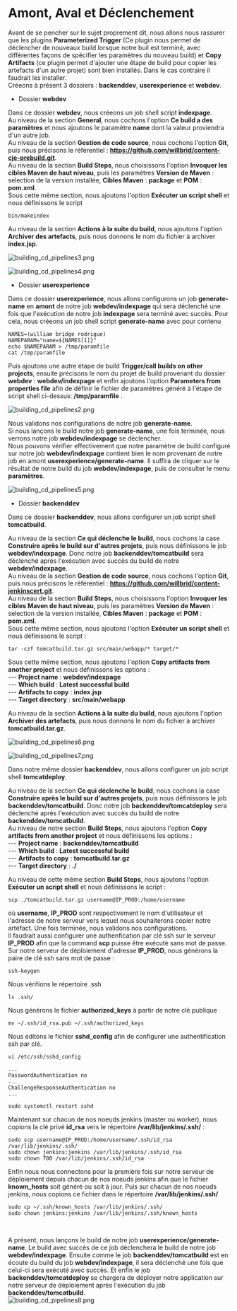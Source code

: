# Amont, Aval et Déclenchement

Avant de se pencher sur le sujet proprement dit, nous allons nous rassurer que les plugins **Parameterized Trigger** (Ce plugin nous permet de déclencher de nouveaux build lorsque notre buil est terminé, avec différentes façons de spécifier les paramètres du nouveau build) et **Copy Artifacts** (ce plugin permet d'ajouter une étape de build pour copier les artefacts d'un autre projet) sont bien installés. Dans le cas contraire il faudrait les installer.
<br>
Créeons à présent 3 dossiers : **backenddev**, **userexperience** et **webdev**.

- Dossier **webdev**

Dans ce dossier **webdev**, nous créeons un job shell script **indexpage**. <br>
Au niveau de la section **General**, nous cochons l'option **Ce build a des paramètres** et nous ajoutons le paramètre **name** dont la valeur proviendra d'un autre job.
<br>
Au niveau de la section **Gestion de code source**, nous cochons l'option **Git**, puis nous précisons le référentiel : **https://github.com/willbrid/content-cje-prebuild.git**.
<br>
Au niveau de la section **Build Steps**, nous choisissons l'option **Invoquer les cibles Maven de haut niveau**, puis les paramètres **Version de Maven** : selection de la version installée, **Cibles Maven** : **package** et **POM** : **pom.xml**.
<br>
Sous cette même section, nous ajoutons l'option **Exécuter un script shell** et nous définissons le script 

```
bin/makeindex
```

Au niveau de la section **Actions à la suite du build**, nous ajoutons l'option **Archiver des artefacts**, puis nous donnons le nom du fichier à archiver **index.jsp**.

![building_cd_pipelines3.png](../../images/building_cd_pipelines3.png)

![building_cd_pipelines4.png](../../images/building_cd_pipelines4.png)

- Dossier **userexperience**

Dans ce dossier **userexperience**, nous allons configurons un job **generate-name** en **amont** de notre job **webdev/indexpage** qui sera déclenché une fois que l'exécution de notre job **indexpage** sera terminé avec succès. Pour cela, nous créeons un job shell script **generate-name** avec pour contenu

```
NAMES=(william bridge rodrigue)
NAMEPARAM="name=${NAMES[1]}"
echo $NAMEPARAM > /tmp/paramfile
cat /tmp/paramfile
```

Puis ajoutons une autre étape de build **Trigger/call builds on other projects**, ensuite précisons le nom du projet de build provenant du dossier **webdev** : **webdev/indexpage** et enfin ajoutons l'option **Parameters from properties file** afin de définir le fichier de paramètres généré à l'étape de script shell ci-dessus: **/tmp/paramfile** .

![building_cd_pipelines2.png](../../images/building_cd_pipelines2.png)

Nous validons nos configurations de notre job **generate-name**.
<br>
Si nous lançons le build notre job **generate-name**, une fois terminée, nous verrons notre job **webdev/indexpage** se déclencher. 
<br>
Nous pouvons vérifier effectivement que notre paramètre de build configuré sur notre job **webdev/indexpage** contient bien le nom provenant de notre job en amont **userexperience/generate-name**. Il suffira de cliquer sur le résultat de notre build du job **webdev/indexpage**, puis de consulter le menu **paramètres**.

![building_cd_pipelines5.png](../../images/building_cd_pipelines5.png)

- Dossier **backenddev**

Dans ce dossier **backenddev**, nous allons configurer un job script shell **tomcatbuild**. <br>

Au niveau de la section **Ce qui déclenche le build**, nous cochons la case **Construire après le build sur d'autres projets**, puis nous définissons le job **webdev/indexpage**. Donc notre job **backenddev/tomcatbuild** sera déclenché après l'exécution avec succès du build de notre **webdev/indexpage**.
<br>
Au niveau de la section **Gestion de code source**, nous cochons l'option **Git**, puis nous précisons le référentiel : **https://github.com/willbrid/content-jenkinscert.git**.
<br>
Au niveau de la section **Build Steps**, nous choisissons l'option **Invoquer les cibles Maven de haut niveau**, puis les paramètres **Version de Maven** : selection de la version installée, **Cibles Maven** : **package** et **POM** : **pom.xml**.
<br>
Sous cette même section, nous ajoutons l'option **Exécuter un script shell** et nous définissons le script :

```
tar -czf tomcatbuild.tar.gz src/main/webapp/* target/*
```

Sous cette même section, nous ajoutons l'option **Copy artifacts from another project** et nous définissons les options : <br>
--- **Project name** : **webdev/indexpage** <br>
--- **Which build** : **Latest successful build** <br>
--- **Artifacts to copy** : **index.jsp** <br>
--- **Target directory** : **src/main/webapp** <br>

Au niveau de la section **Actions à la suite du build**, nous ajoutons l'option **Archiver des artefacts**, puis nous donnons le nom du fichier à archiver **tomcatbuild.tar.gz**.

![building_cd_pipelines6.png](../../images/building_cd_pipelines6.png)

![building_cd_pipelines7.png](../../images/building_cd_pipelines7.png)

Dans notre même dossier **backenddev**, nous allons configurer un job script shell **tomcatdeploy**. <br>

Au niveau de la section **Ce qui déclenche le build**, nous cochons la case **Construire après le build sur d'autres projets**, puis nous définissons le job **backenddev/tomcatbuild**. Donc notre job **backenddev/tomcatdeploy** sera déclenché après l'exécution avec succès du build de notre **backenddev/tomcatbuild**.
<br>
Au niveau de notre section **Build Steps**, nous ajoutons l'option **Copy artifacts from another project** et nous définissons les options : <br>
--- **Project name** : **backenddev/tomcatbuild** <br>
--- **Which build** : **Latest successful build** <br>
--- **Artifacts to copy** : **tomcatbuild.tar.gz** <br>
--- **Target directory** : **./** <br>

Au niveau de cette même section **Build Steps**, nous ajoutons l'option **Exécuter un script shell** et nous définissons le script :

```
scp ./tomcatbuild.tar.gz username@IP_PROD:/home/username
```

où **username**, **IP_PROD** sont respectivement le nom d'utilisateur et l'adresse de notre serveur vers lequel nous souhaiterons copier notre artéfact. Une fois terminée, nous validons nos configurations.
<br>
Il faudrait aussi configurer une authenfication par clé ssh sur le serveur **IP_PROD** afin que la command **scp** puisse être exécuté sans mot de passe.
<br>
Sur notre serveur de déploiement d'adresse **IP_PROD**, nous générons la paire de clé ssh sans mot de passe :

```
ssh-keygen
```

Nous vérifions le répertoire .ssh

```
ls .ssh/
```

Nous générons le fichier **authorized_keys** à partir de notre clé publique
```
mv ~/.ssh/id_rsa.pub ~/.ssh/authorized_keys
```

Nous éditons le fichier **sshd_config** afin de configurer une authentification ssh par clé.
```
vi /etc/ssh/sshd_config
```

```
...
PasswordAuthentication no
...
ChallengeResponseAuthentication no
...
```

```
sudo systemctl restart sshd
```

Maintenant sur chacun de nos noeuds jenkins (master ou worker), nous copions la clé privé **id_rsa** vers le répertoire **/var/lib/jenkins/.ssh/** :

```
sudo scp username@IP_PROD:/home/username/.ssh/id_rsa /var/lib/jenkins/.ssh/
sudo chown jenkins:jenkins /var/lib/jenkins/.ssh/id_rsa
sudo chown 700 /var/lib/jenkins/.ssh/id_rsa
```

Enfin nous nous connectons pour la première fois sur notre serveur de déploiement depuis chacun de nos noeuds jenkins afin que le fichier **known_hosts** soit généré ou soit à jour. Puis sur chacun de nos noeuds jenkins, nous copions ce fichier dans le répertoire **/var/lib/jenkins/.ssh/**

```
sudo cp ~/.ssh/known_hosts /var/lib/jenkins/.ssh/
sudo chown jenkins:jenkins /var/lib/jenkins/.ssh/known_hosts
```
<br>

A présent, nous lançons le build de notre job **userexperience/generate-name**. Le build avec succès de ce job déclenchera le build de notre job **webdev/indexpage**. Ensuite comme le job **backenddev/tomcatbuild** est en écoute du build du job **webdev/indexpage**, il sera déclenché une fois que celui-ci sera exécuté avec succès. Et enfin le job **backenddev/tomcatdeploy** se chargera de déployer notre application sur notre serveur de déploiement après l'exécution du job **backenddev/tomcatbuild**.
<br>
![building_cd_pipelines8.png](../../images/building_cd_pipelines8.png)